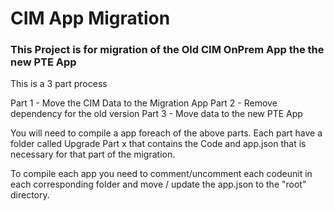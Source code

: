 # CIM App Migration

### This Project is for migration of the Old CIM OnPrem App the the new PTE App
This is a 3 part process

Part 1 - Move the CIM Data to the Migration App
Part 2 - Remove dependency for the old version
Part 3 - Move data to the new PTE App

You will need to compile a app foreach of the above parts.
Each part have a folder called Upgrade Part x that contains the Code and app.json that is necessary for that part of the migration.

To compile each app you need to comment/uncomment each codeunit in each corresponding folder and move / update the app.json to the "root" directory.
